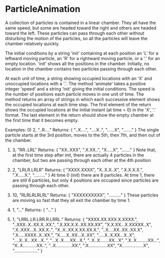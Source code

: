 # ParticleAnimation

A collection of particles is contained in a linear chamber. They all have the same speed,
but some are headed toward the right and others are headed toward the left. These
particles can pass through each other without disturbing the motion of the particles, so
all the particles will leave the chamber relatively quickly.

The initial conditions by a string 'init' containing at each position an 'L' 
for a leftward moving particle, an 'R' for a rightward moving particle, or a '.' for an empty
location. 'init' shows all the positions in the chamber. Initially, no location in the chamber
contains two particles passing through each other.

At each unit of time, a string showing occupied locations with an 'X' and unoccupied locations with a '.'.
The method 'animate' takes a positive integer 'speed' and a string 'init' giving
the initial conditions. The speed is the number of positions each particle moves in one
unit of time. The method returns an array of strings in which each successive element
shows the occupied locations at each time step. The first element of the return 
shows the occupied locations at the initial instant (at time = 0) in the 'X', '.' format. The
last element in the return should show the empty chamber at the first time that it
becomes empty.


Examples:
0)  2, "..R...."
Returns:
  { "..X....",
    "....X..",
    "......X",
    "......." }
The single particle starts at the 3rd position, moves to the 5th, then 7th, and then out of
the chamber.

1)  3,  "RR..LRL"
Returns:
  { "XX..XXX",
    ".X.XX..",
    "X.....X",
    "......." }
Note that, at the first time step after init, there are actually 4 particles in the chamber,
but two are passing through each other at the 4th position

2)  2,  "LRLR.LRLR"
Returns:
  { "XXXX.XXXX",
    "X..X.X..X",
    ".X.X.X.X.",
    ".X.....X.",
    "........." }
At time 0 (init) there are 8 particles. At time 1, there are still 6 particles, but only 4
positions are occupied since particles are passing through each other.

3)  10,  "RLRLRLRLRL"
Returns:
  { "XXXXXXXXXX",
    ".........." }
These particles are moving so fast that they all exit the chamber by time 1.

4)  1,  "..."
Returns:
  { "..." }

5)  1,  "LRRL.LR.LRR.R.LRRL."
Returns:
  { "XXXX.XX.XXX.X.XXXX.",
    "..XXX..X..XX.X..XX.",
    ".X.XX.X.X..XX.XX.XX",
    "X.X.XX...X.XXXXX..X",
    ".X..XXX...X..XX.X..",
    "X..X..XX.X.XX.XX.X.",
    "..X....XX..XX..XX.X",
    ".X.....XXXX..X..XX.",
    "X.....X..XX...X..XX",
    ".....X..X.XX...X..X",
    "....X..X...XX...X..",
    "...X..X.....XX...X.",
    "..X..X.......XX...X",
    ".X..X.........XX...",
    "X..X...........XX..",
    "..X.............XX.",
    ".X...............XX",
    "X.................X",
   "..................." }

